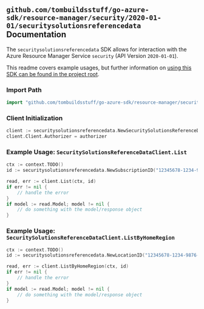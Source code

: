 
## `github.com/tombuildsstuff/go-azure-sdk/resource-manager/security/2020-01-01/securitysolutionsreferencedata` Documentation

The `securitysolutionsreferencedata` SDK allows for interaction with the Azure Resource Manager Service `security` (API Version `2020-01-01`).

This readme covers example usages, but further information on [using this SDK can be found in the project root](https://github.com/tombuildsstuff/go-azure-sdk/tree/main/docs).

### Import Path

```go
import "github.com/tombuildsstuff/go-azure-sdk/resource-manager/security/2020-01-01/securitysolutionsreferencedata"
```


### Client Initialization

```go
client := securitysolutionsreferencedata.NewSecuritySolutionsReferenceDataClientWithBaseURI("https://management.azure.com")
client.Client.Authorizer = authorizer
```


### Example Usage: `SecuritySolutionsReferenceDataClient.List`

```go
ctx := context.TODO()
id := securitysolutionsreferencedata.NewSubscriptionID("12345678-1234-9876-4563-123456789012")

read, err := client.List(ctx, id)
if err != nil {
	// handle the error
}
if model := read.Model; model != nil {
	// do something with the model/response object
}
```


### Example Usage: `SecuritySolutionsReferenceDataClient.ListByHomeRegion`

```go
ctx := context.TODO()
id := securitysolutionsreferencedata.NewLocationID("12345678-1234-9876-4563-123456789012", "locationValue")

read, err := client.ListByHomeRegion(ctx, id)
if err != nil {
	// handle the error
}
if model := read.Model; model != nil {
	// do something with the model/response object
}
```
